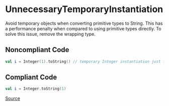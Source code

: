 # UnnecessaryTemporaryInstantiation

Avoid temporary objects when converting primitive types to String. This has a performance penalty when compared
to using primitive types directly.
To solve this issue, remove the wrapping type.

## Noncompliant Code

```kotlin
val i = Integer(1).toString() // temporary Integer instantiation just for the conversion
```
## Compliant Code

```kotlin
val i = Integer.toString(1)
```

[Source](https://arturbosch.github.io/detekt/performance.html#unnecessarytemporaryinstantiation)
